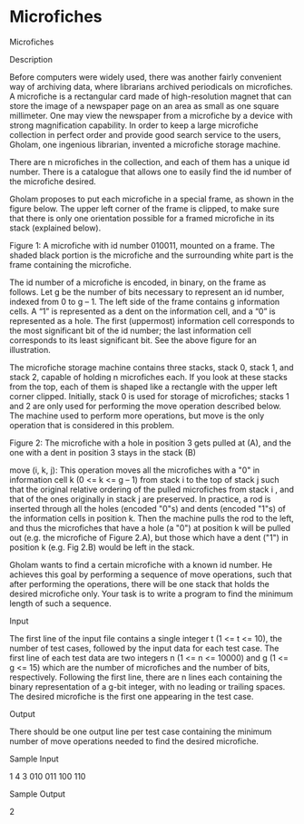 # Microfiches

Microfiches

Description

Before computers were widely used, there was another fairly convenient way of archiving data, where librarians archived periodicals on microfiches. A microfiche is a rectangular card made of high-resolution magnet that can store the image of a newspaper page on an area as small as one square millimeter. One may view the newspaper from a microfiche by a device with strong magnification capability. In order to keep a large microfiche collection in perfect order and provide good search service to the users, Gholam, one ingenious librarian, invented a microfiche storage machine.

There are n microfiches in the collection, and each of them has a unique id number. There is a catalogue that allows one to easily find the id number of the microfiche desired.

Gholam proposes to put each microfiche in a special frame, as shown in the figure below. The upper left corner of the frame is clipped, to make sure that there is only one orientation possible for a framed microfiche in its stack (explained below).

Figure 1: A microfiche with id number 010011, mounted on a frame. The shaded black portion is the microfiche and the surrounding white part is the frame containing the microfiche.

The id number of a microfiche is encoded, in binary, on the frame as follows. Let g be the number of bits necessary to represent an id number, indexed from 0 to g – 1. The left side of the frame contains g information cells. A “1” is represented as a dent on the information cell, and a “0” is represented as a hole. The first (uppermost) information cell corresponds to the most significant bit of the id number; the last information cell corresponds to its least significant bit. See the above figure for an illustration.

The microfiche storage machine contains three stacks, stack 0, stack 1, and stack 2, capable of holding n microfiches each. If you look at these stacks from the top, each of them is shaped like a rectangle with the upper left corner clipped. Initially, stack 0 is used for storage of microfiches; stacks 1 and 2 are only used for performing the move operation described below. The machine used to perform more operations, but move is the only operation that is considered in this problem.

Figure 2: The microfiche with a hole in position 3 gets pulled at (A), and the one with a dent in position 3 stays in the stack (B)

move (i, k, j): This operation moves all the microfiches with a "0" in information cell k (0 <= k <= g – 1) from stack i to the top of stack j such that the original relative ordering of the pulled microfiches from stack i , and that of the ones originally in stack j are preserved. In practice, a rod is inserted through all the holes (encoded "0"s) and dents (encoded "1"s) of the information cells in position k. Then the machine pulls the rod to the left, and thus the microfiches that have a hole (a "0") at position k will be pulled out (e.g. the microfiche of Figure 2.A), but those which have a dent ("1") in position k (e.g. Fig 2.B) would be left in the stack.

Gholam wants to find a certain microfiche with a known id number. He achieves this goal by performing a sequence of move operations, such that after performing the operations, there will be one stack that holds the desired microfiche only. Your task is to write a program to find the minimum length of such a sequence.

Input

The first line of the input file contains a single integer t (1 <= t <= 10), the number of test cases, followed by the input data for each test case. The first line of each test data are two integers n (1 <= n <= 10000) and g (1 <= g <= 15) which are the number of microfiches and the number of bits, respectively. Following the first line, there are n lines each containing the binary representation of a g-bit integer, with no leading or trailing spaces. The desired microfiche is the first one appearing in the test case.

Output

There should be one output line per test case containing the minimum number of move operations needed to find the desired microfiche.

Sample Input

1
4 3
010
011
100
110

Sample Output

2
